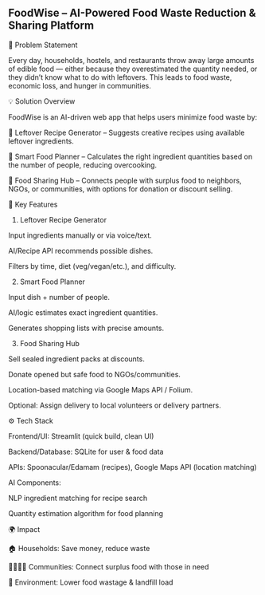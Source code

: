 ## FoodWise – AI-Powered Food Waste Reduction & Sharing Platform
📌 Problem Statement

Every day, households, hostels, and restaurants throw away large amounts of edible food — either because they overestimated the quantity needed, or they didn’t know what to do with leftovers.
This leads to food waste, economic loss, and hunger in communities.

💡 Solution Overview

FoodWise is an AI-driven web app that helps users minimize food waste by:

🥘 Leftover Recipe Generator – Suggests creative recipes using available leftover ingredients.

📅 Smart Food Planner – Calculates the right ingredient quantities based on the number of people, reducing overcooking.

🤝 Food Sharing Hub – Connects people with surplus food to neighbors, NGOs, or communities, with options for donation or discount selling.

🔑 Key Features
1. Leftover Recipe Generator

Input ingredients manually or via voice/text.

AI/Recipe API recommends possible dishes.

Filters by time, diet (veg/vegan/etc.), and difficulty.

2. Smart Food Planner

Input dish + number of people.

AI/logic estimates exact ingredient quantities.

Generates shopping lists with precise amounts.

3. Food Sharing Hub

Sell sealed ingredient packs at discounts.

Donate opened but safe food to NGOs/communities.

Location-based matching via Google Maps API / Folium.

Optional: Assign delivery to local volunteers or delivery partners.

⚙️ Tech Stack

Frontend/UI: Streamlit (quick build, clean UI)

Backend/Database: SQLite for user & food data

APIs: Spoonacular/Edamam (recipes), Google Maps API (location matching)

AI Components:

NLP ingredient matching for recipe search

Quantity estimation algorithm for food planning

🌍 Impact

🏠 Households: Save money, reduce waste

👨‍👩‍👧‍👦 Communities: Connect surplus food with those in need

🌱 Environment: Lower food wastage & landfill load


